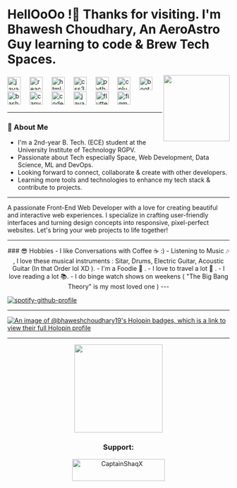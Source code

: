 <h1 align="left">HellOoOo !👋 Thanks for visiting.  I'm Bhawesh Choudhary, An AeroAstro Guy learning to code & Brew Tech Spaces.</h1>

<img align="right" height="150" src="https://media.giphy.com/media/CuuSHzuc0O166MRfjt/giphy.gif"  />



###
<div align="left">
  <img src="https://cdn.jsdelivr.net/gh/devicons/devicon/icons/javascript/javascript-original.svg" height="30" alt="javascript logo"  />
  <img width="12" />
  <img src="https://cdn.jsdelivr.net/gh/devicons/devicon/icons/react/react-original.svg" height="30" alt="react logo"  />
  <img width="12" />
  <img src="https://cdn.jsdelivr.net/gh/devicons/devicon/icons/html5/html5-original.svg" height="30" alt="html5 logo"  />
  <img width="12" />
  <img src="https://cdn.jsdelivr.net/gh/devicons/devicon/icons/css3/css3-original.svg" height="30" alt="css3 logo"  />
  <img width="12" />
  <img src="https://cdn.jsdelivr.net/gh/devicons/devicon/icons/python/python-original.svg" height="30" alt="python logo"  />
  <img width="12" />
  <img src="https://cdn.jsdelivr.net/gh/devicons/devicon/icons/cplusplus/cplusplus-original.svg" height="30" alt="cplusplus logo"  />
  <img width="12" />
  <img src="https://cdn.jsdelivr.net/gh/devicons/devicon/icons/bootstrap/bootstrap-original.svg" height="30" alt="bootstrap logo"  />
  <img width="12" />
  <img src="https://cdn.jsdelivr.net/gh/devicons/devicon/icons/bash/bash-original.svg" height="30" alt="bash logo"  />
  <img width="12" />
  <img src="https://cdn.jsdelivr.net/gh/devicons/devicon/icons/canva/canva-original.svg" height="30" alt="canva logo"  />
  <img width="12" />
  <img src="https://cdn.jsdelivr.net/gh/devicons/devicon/icons/codepen/codepen-plain.svg" height="30" alt="codepen logo"  />
  <img width="12" />
  <img src="https://cdn.jsdelivr.net/gh/devicons/devicon/icons/java/java-original.svg" height="30" alt="java logo"  />
  <img width="12" />
   <img src="https://cdn.jsdelivr.net/gh/devicons/devicon/icons/flutter/flutter-original.svg" height="30" alt="flutter logo"  />
  <img width="12" />
   <img src="https://cdn.jsdelivr.net/gh/devicons/devicon/icons/figma/figma-original.svg" height="30" alt="figma logo"  />
  <img width="12" />
 
</div>

---

### 🚀 About Me 
- I'm a 2nd-year B. Tech. (ECE) student at the University Institute of Technology RGPV.
- Passionate about Tech especially Space, Web Development, Data Science, ML and DevOps.
- Looking forward to connect, collaborate & create with other developers. 
- Learning more tools and technologies to enhance my tech stack & contribute to projects.

---

A passionate Front-End Web Developer with a love for creating beautiful and interactive web experiences. I specialize in crafting user-friendly interfaces and turning design concepts into responsive, pixel-perfect websites. Let's bring your web projects to life together!

---
<div align = "center" > 
### 😎 Hobbies 
- I like Conversations with Coffee ☕ :)
- Listening to Music 🎶 , I love these musical instruments : Sitar, Drums, Electric Guitar, Acoustic Guitar (In that Order lol XD ).
- I'm a Foodie 🍕 .
- I love to travel a lot 🧳 .
- I love reading a lot 📚.
- I do binge watch shows on weekens ( "The Big Bang Theory" is my most loved one )
---
</div>

[![spotify-github-profile](https://spotify-github-profile.vercel.app/api/view?uid=u0c69mrp9ohhojzb14rfvbdov&cover_image=true&theme=default&show_offline=false&background_color=121212&interchange=true&bar_color_cover=true)](https://spotify-github-profile.vercel.app/api/view?uid=u0c69mrp9ohhojzb14rfvbdov&redirect=true)

---

[![An image of @bhaweshchoudhary19's Holopin badges, which is a link to view their full Holopin profile](https://holopin.me/bhaweshchoudhary19)](https://holopin.io/@bhaweshchoudhary19)


---
<div align="center">
  <img height="200" src="https://media.giphy.com/media/X5re9Nmn4gQXwyFmFt/giphy.gif"  />
</div>
<div align="center">
  <h3>Support:</h3>
</div>

<div align="center">
<a href="[https://www.buymeacoffee.com/Bha](https://www.buymeacoffee.com/bhaweshchoudhary)" target="blank"> <img src="https://cdn.buymeacoffee.com/buttons/v2/default-yellow.png" height="50" width="210" alt="CaptainShaqX" /></a></p>
</div>
